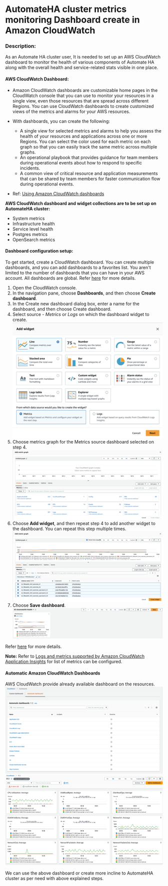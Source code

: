 # AutomateHA cluster metrics monitoring Dashboard create in Amazon CloudWatch

### Description:
As an Automate HA cluster user, It is needed to set up an AWS CloudWatch dashboard to monitor the health of various components of Automate HA along with the overall health and service-related stats visible in one place.

#### AWS CloudWatch Dashboard:
* Amazon CloudWatch dashboards are customizable home pages in the CloudWatch console that you can use to monitor your resources in a single view, even those resources that are spread across different Regions. You can use CloudWatch dashboards to create customized views of the metrics and alarms for your AWS resources.

* With dashboards, you can create the following:
  * A single view for selected metrics and alarms to help you assess the health of your resources and applications across one or more Regions. You can select the color used for each metric on each graph so that you can easily track the same metric across multiple graphs.
  * An operational playbook that provides guidance for team members during operational events about how to respond to specific incidents.
  * A common view of critical resource and application measurements that can be shared by team members for faster communication flow during operational events.
* Ref: [Using Amazon CloudWatch dashboards](https://docs.aws.amazon.com/AmazonCloudWatch/latest/monitoring/CloudWatch_Dashboards.html)

**AWS CloudWatch dashboard and widget collections are to be set up on AutomateHA cluster:**
* System metrics
* Infrastructure health
* Service level health
* Postgres metrics
* OpenSearch metrics

#### Dashboard configuration setup:
To get started, create a CloudWatch dashboard. You can create multiple dashboards, and you can add dashboards to a favorites list. You aren't limited to the number of dashboards that you can have in your AWS account. All dashboards are global. Refer [here](https://docs.aws.amazon.com/AmazonCloudWatch/latest/monitoring/create_dashboard.html) for more details.

1. Open the CloudWatch console.
2. In the navigation pane, choose **Dashboards**, and then choose **Create dashboard**.
3. In the Create new dashboard dialog box, enter a name for the dashboard, and then choose Create dashboard.
4. Select source - *Metrics* or *Logs* on which the dashboard widget to create.
   ![CloudWatch_Dashboard_widgetSource](images/CloudWatch_Dashboard_widgetSource.png)
5. Choose metrics graph for the Metrics source dashboard selected on step 4.
   ![CloudWatch_Dashboard_selectmetrics](images/CloudWatch_Dashboard_selectmetrics.png)
6. Choose **Add widget**, and then repeat step 4 to add another widget to the dashboard. You can repeat this step multiple times.
   ![CloudWatch_Dashboard_WidgetCreate](images/CloudWatch_Dashboard_WidgetCreate.png)
7. Choose **Save dashboard**.
   ![CloudWatch_Dashboard_Save](images/CloudWatch_Dashboard_Save.png)

Refer [here](https://docs.aws.amazon.com/AmazonCloudWatch/latest/monitoring/create_dashboard.html) for more details.

**Note:** Refer to [Logs and metrics supported by Amazon CloudWatch Application Insights](https://docs.aws.amazon.com/AmazonCloudWatch/latest/monitoring/appinsights-logs-and-metrics.html) for list of metrics can be configured.

#### Automatic Amazon CloudWatch Dashboards
AWS CloudWatch provide already available dashboard on the resources.
![CloudWatch_AutomaticDashboard_List](images/CloudWatch_AutomaticDashborad_list.png)
![CloudWatch_AutomaticDashboard_Sample](images/CloudWatch_AutomaticDashboard_Sample.png)

We can use the above dashboard or create more incline to AutomateHA cluster as per need with above explained steps.